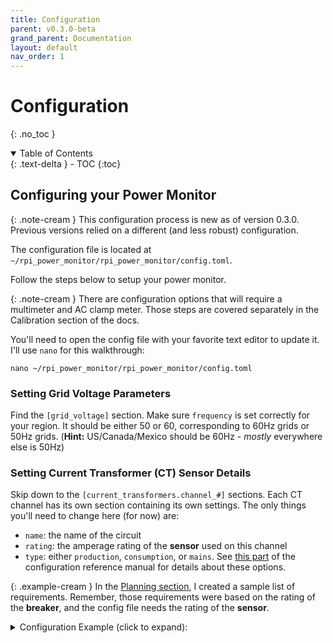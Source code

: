 ```yaml
---
title: Configuration
parent: v0.3.0-beta
grand_parent: Documentation
layout: default
nav_order: 1
---
```


# Configuration
{: .no_toc }

<details open markdown="block">
<summary>Table of Contents</summary>
{: .text-delta }
- TOC
{:toc}
</details>

## Configuring your Power Monitor

{: .note-cream }
This configuration process is new as of version 0.3.0. Previous versions relied on a different (and less robust) configuration.

The configuration file is located at `~/rpi_power_monitor/rpi_power_monitor/config.toml`.

Follow the steps below to setup your power monitor.

{: .note-cream }
There are configuration options that will require a multimeter and AC clamp meter. Those steps are covered separately in the Calibration section of the docs.

You'll need to open the config file with your favorite text editor to update it.  I'll use `nano` for this walkthrough:

    nano ~/rpi_power_monitor/rpi_power_monitor/config.toml

### Setting Grid Voltage Parameters

Find the `[grid_voltage]` section.  Make sure `frequency` is set correctly for your region. It should be either 50 or 60, corresponding to 60Hz grids or 50Hz grids. (**Hint:** US/Canada/Mexico should be 60Hz - _mostly_ everywhere else is 50Hz)

### Setting Current Transformer (CT) Sensor Details
Skip down to the `[current_transformers.channel_#]` sections.  Each CT channel has its own section containing its own settings.  The only things you'll need to change here (for now) are:

* `name`: the name of the circuit
* `rating`: the amperage rating of the **sensor** used on this channel
* `type`: either `production`, `consumption`, or `mains`. See [this part](configuration#type) of the configuration reference manual for details about these options.

{: .example-cream }
In the [Planning section](/docs/general/create-your-plan#planning), I created a sample list of requirements. Remember, those requirements were based on the rating of the **breaker**, and the config file needs the rating of the **sensor**.

<details markdown="block">
<summary>Configuration Example (click to expand):</summary>
```
[current_transformers.channel_1]
name = 'Main #1'
rating = 200
type = 'mains'
two_pole = false
enabled = true
calibration = 1.0
watts_cutoff_threshold = 0

[current_transformers.channel_2]
name = 'Main #2'
rating = 200
type = 'mains'
two_pole = false
enabled = true
calibration = 1.0
watts_cutoff_threshold = 0

[current_transformers.channel_3]
name = 'Solar'
rating = 100
type = 'production'
two_pole = true
enabled = true
calibration = 1.0
watts_cutoff_threshold = 0

[current_transformers.channel_4]
name = 'AC Unit'
rating = 30
type = 'consumption'
two_pole = true
enabled = true
calibration = 1.0
watts_cutoff_threshold = 0

[current_transformers.channel_5]
name = 'Master Bedroom'
rating = 20
type = 'consumption'
two_pole = false
enabled = true
calibration = 1.0
watts_cutoff_threshold = 0

[current_transformers.channel_6]
name = 'EV Charger'
rating = 60
type = 'consumption'
two_pole = true
enabled = true
calibration = 1.0
watts_cutoff_threshold = 0
```
</details>


> When finished making changes, press `Ctrl-x`, then `y` to save and close the config file.

### Enabling Automatic Backups

An automatic backup script is included with this project, as of v0.3.0. It will backup your configuration and all of the power monitor data to an external USB flash drive. To use it, follow the steps below to update the power monitor config with the USB device name, and enable the scheduled cron job.

{: .note-aqua }
When the backup runs, it will stop the power monitor service. This is to reduce the demand on the database and help the backup complete as quickly as possible. Once the backup is done, the power monitor service will be restarted automatically.

Connect your USB flash drive to one of the Pi's USB ports, and run the following command:

    sudo fdisk -l | grep "/dev/sd*"

Find the partition number for your flash drive, which should look like `/dev/sda1` or `/dev/sdb1`.

In `config.toml`, set `backup_device` equal to what you found above for your device name and partition number:

<details markdown="block">
<summary>Example (click to expand):</summary>
    [backups]
    backup_device = '/dev/sda1'
</details>

Now that the backup script knows where to put your backups, enable the job from root's crontab:

    sudo crontab -e -u root

If prompted, select option 1 to use Nano.  Then, uncomment (remove the `#` at the front) the existing line:

    0 0 * * 0 python3 /home/pi/rpi_power_monitor/rpi_power_monitor/backup.py

Save and close the file with `Ctrl-x`, then `y`.

The backup will run every Sunday at midnight.  Feel free to adjust the cron scheduling parameters if you want the backup to run more or less often.


---

# Configuration Reference Manual

See below for detailed information on each of the settings in the configuration file.

### [general]

<h3 id="name" class='config-value'><a class="anchor-heading" href="#name" aria-labelledby="name"></a>name</h3>

Represents the name of your power monitor. This value will be used to tag all entries in InfluxDB.  This is useful if you have a centralized InfluDB server and multiple power monitors all logging to the same server, because it allows you to distinguish which data points are coming from which power monitor.


### [data_retention]

TBD

### [database]

<h3 id="host" class='config-value'><a class="anchor-heading" href="#host" aria-labelledby="host"></a>host</h3>

The IPv4 address or URL of your InfluxDB server.  See [Advanced Usage](advanced-usage) for details on setting up a remote InfluxDB instance.

> Default: `localhost`

<h3 id="port" class='config-value'><a class="anchor-heading" href="#port" aria-labelledby="port"></a>port</h3>

The port number for your InfluxDB server. 

> Default: 8086

<h3 id="username" class='config-value'><a class="anchor-heading" href="#username" aria-labelledby="username"></a>username</h3>

The username for your InfluxDB instance. By default, InfluxDB (versions <=1.8.x) do not have default credentials.  If you have not specifically setup credentials, you can leave this as-is.

<h3 id="password" class='config-value'><a class="anchor-heading" href="#password" aria-labelledby="password"></a>password</h3>

The password for your InfluxDB instance. By default, InfluxDB (versions <=1.8.x) do not have default credentials.  If you have not specifically setup credentials, you can leave this as-is.


<h3 id="database_name" class='config-value'><a class="anchor-heading" href="#database_name" aria-labelledby="database_name"></a>database_name</h3>

The name of your InfluxDB database.

> Default: `power_monitor`

### [grid_voltage]

<h3 id="grid_voltage" class='config-value'><a class="anchor-heading" href="#grid_voltage" aria-labelledby="grid_voltage"></a>grid_voltage</h3>

The grid voltage, as measured by your multimeter at the outlet.

<h3 id="ac_transformer_output_voltage" class='config-value'><a class="anchor-heading" href="#ac_transformer_output_voltage" aria-labelledby="ac_transformer_output_voltage"></a>ac_transformer_output_voltage</h3>

The output voltage of your AC transformer, as measured by your multimeter.

{: .note-aqua }
Do not use the label on your AC transformer - you must take a measurement with a multimeter. This is because transformers often put out higher voltages when there's no load on them.


### [current_transformers.channel_#]

<h3 id="name" class='config-value'><a class="anchor-heading" href="#name" aria-labelledby="name"></a>name</h3>

The circuit name, or appliance name, that the channel is measuring.

<h3 id="rating" class='config-value'><a class="anchor-heading" href="#rating" aria-labelledby="rating"></a>rating</h3>

The rating of the **sensor** used for this channel, in Amperes. This should be a numerical value - do not include the "A".

<h3 id="type" class='config-value'><a class="anchor-heading" href="#type" aria-labelledby="type"></a>type</h3>

The type description of the power being monitored. It must be one of the following:

* `production` : The sensor is monitoring the AC output of a solar inverter, generator, wind turbine, or other source of power production.
* `consumption` : The sensor is monitoring a circuit or appliance that consumes power.  
* `mains` : The sensor is monitoring one of (or the) panel's main feed.

{: .note-aqua }
These types are used in the software to calculate your net power. It is important to use the proper type description for each channel when setting up whole home monitoring.

<h3 id="two_pole" class='config-value'><a class="anchor-heading" href="#two_pole" aria-labelledby="two_pole"></a>two_pole</h3>

If the sensor is measuring a single leg of a two-pole breaker, set this to `true`. Otherwise, leave it as `false`.  By setting this to true, the measurements from the sensor will be doubled.  If you are using a sensor on each leg of a two-pole circuit, leave both values as false since you're directly measuring both legs (and don't need to double the measurement).

> Default: false

<h3 id="enabled" class='config-value'><a class="anchor-heading" href="#enabled" aria-labelledby="enabled"></a>enabled</h3>

Enables or disables the channel. Disabling a channel will speed up your per-channel sampling rate.

> Default: true

<h3 id="calibration" class='config-value'><a class="anchor-heading" href="#calibration" aria-labelledby="calibration"></a>calibration</h3>

A constant value used to align the amperage measurement from a sensor to your calibration source. For example, if your handheld AC clamp meter is measuring 5.7A, and the sensor is measuring a higher value of 6.5A, the sensor value needs to be reduced.  To get the value, divide the correct value (5.7) by what the power monitor is reporting (6.5). So, `5.7 / 6.5 = 0.8769`.  So, you'd use `0.8769` as the value for calibration for this channel.

> Default: 1.0

<h3 id="watts_cutoff_threshold" class='config-value'><a class="anchor-heading" href="#watts_cutoff_threshold" aria-labelledby="watts_cutoff_threshold"></a>watts_cutoff_threshold</h3>

This is a software-based filter to help remove very low power noise.  The value you enter here will be the absolute minimum value the power monitor will require in order to save the calculation to the database.  For example, if you set this to `2`, the power monitor will ignore all readings for this channel until they are above 2 Watts.  When data falls below this threshold, the power monitor will hardcode the reading to 0 for power, current, and power factor (PF).

The power monitor will ignore the sign of the power measurement (aka, the absolute value) when comparing the measurement to the cutoff threshold. So, with a `watts_cutoff_threshold` of 1.0, a measurement of -100 Watts will not be ignored, but a measurement of -0.25W will be ignored.

Leave the value at 0 to disable this feature.

> Default: 0

### [backups]

<h3 id="backup_device" class='config-value'><a class="anchor-heading" href="#backup_device" aria-labelledby="backup_device"></a>backup_device</h3>

This should be the full path to the partition on your removable device.  To find the partition, connect your already-formatted USB drive, then run the following command:

    sudo fdisk -l | grep "/dev/sd*"

<details open markdown="block">
<summary>Sample Output:</summary>
```
Disk /dev/sda: 28.64 GiB, 30752000000 bytes, 60062500 sectors
/dev/sda1  *     2048 60061695 60059648 28.6G  c W95 FAT32 (LBA)
```
</details>

With the sample output above, the value for `backup_device` should be `/dev/sda1`.

<h3 id="folder_name" class='config-value'><a class="anchor-heading" href="#folder_name" aria-labelledby="folder_name"></a>folder_name</h3>
The name of the folder that will be created on your USB drive to hold the backups.

<h3 id="mount_path" class='config-value'><a class="anchor-heading" href="#mount_path" aria-labelledby="mount_path"></a>mount_path</h3>
The path that your USB drive will be mounted to on your local filesystem. You won't need to change this unless you are already using `/media/backups` on your Raspberry Pi (and even then, you still shouldn't have to).

<h3 id="backup_count" class='config-value'><a class="anchor-heading" href="#backup_count" aria-labelledby="backup_count"></a>backup_count</h3>
The number of backups to keep on the flash drive. The backup utility will automatically remove old backups when the total count of backup files on your USB drive exceeds this limit.